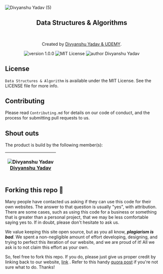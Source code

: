 ![Divyanshu Yadav (5)](https://user-images.githubusercontent.com/91051053/207059121-da84f95f-ad2c-418c-9b67-123590ab4715.png)

<div align="center">
  <h2>Data Structures & Algorithms</h2>
</div>

<br>
<p align="center">

</p>
<p align="center">
Created by <a href="https://www.devyansh.me">Divyanshu Yadav & UDEMY</a>.
</p>
<p align="center">
    <img src="https://img.shields.io/badge/version-1.0.0-yellowgreen" alt="version 1.0.0"/>
    <img src="https://img.shields.io/badge/license-MIT-brightgreen" alt="MIT License"/>
    <img src="https://img.shields.io/badge/author-Divyanshu%20Yadav-blue" alt="author Divyanshu Yadav"/>
</p>

## License

`Data Structures & Algorithm` is available under the MIT License. See the LICENSE file for more info.


## Contributing

Please read `Contributing.md` for details on our code of conduct, and the process for submitting pull requests to us.

## Shout outs
The product is build by the following member(s):

| <p align="center">![Divyanshu Yadav](https://github.com/divyanshu1810.png?size=128)<br>[Divyanshu Yadav](https://github.com/divyanshu1810)</p> |
| ---------------------------------------------------------------------------------------------------------------------------------- |
## Forking this repo 🚨

Many people have contacted us asking if they can use this code for their own websites. The answer to that question is usually "yes", with attribution. There are some cases, such as using this code for a business or something that is greater than a personal project, that we may be less comfortable saying yes to. If in doubt, please don't hesitate to ask us.

We value keeping this site open source, but as you all know, _**plagiarism is bad**_. We spent a non-negligible amount of effort developing, designing, and trying to perfect this iteration of our website, and we are proud of it! All we ask is to not claim this effort as your own.

So, feel free to fork this repo. If you do, please just give us proper credit by linking back to our website, [link](https://www.udemy.com/course/data-structures-and-algorithms-deep-dive-using-java/learn/lecture/13495124#overview) . Refer to this handy [quora post](https://www.quora.com/Is-it-bad-to-copy-other-peoples-code) if you're not sure what to do. Thanks!

